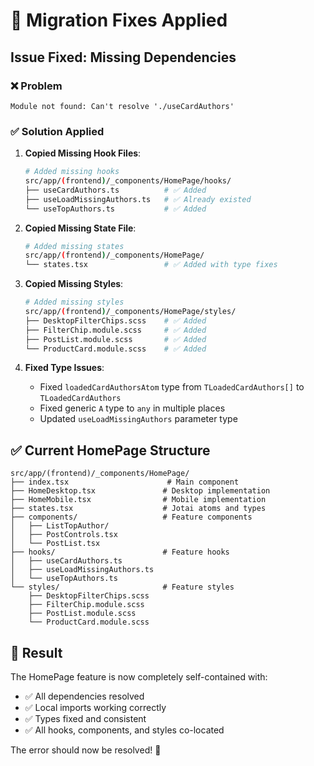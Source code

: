 # 🔧 Migration Fixes Applied

## Issue Fixed: Missing Dependencies

### ❌ **Problem**

```
Module not found: Can't resolve './useCardAuthors'
```

### ✅ **Solution Applied**

1. **Copied Missing Hook Files**:

   ```bash
   # Added missing hooks
   src/app/(frontend)/_components/HomePage/hooks/
   ├── useCardAuthors.ts          # ✅ Added
   ├── useLoadMissingAuthors.ts   # ✅ Already existed
   └── useTopAuthors.ts           # ✅ Added
   ```

2. **Copied Missing State File**:

   ```bash
   # Added missing states
   src/app/(frontend)/_components/HomePage/
   └── states.tsx                 # ✅ Added with type fixes
   ```

3. **Copied Missing Styles**:

   ```bash
   # Added missing styles
   src/app/(frontend)/_components/HomePage/styles/
   ├── DesktopFilterChips.scss    # ✅ Added
   ├── FilterChip.module.scss     # ✅ Added
   ├── PostList.module.scss       # ✅ Added
   └── ProductCard.module.scss    # ✅ Added
   ```

4. **Fixed Type Issues**:
   - Fixed `loadedCardAuthorsAtom` type from `TLoadedCardAuthors[]` to `TLoadedCardAuthors`
   - Fixed generic `A` type to `any` in multiple places
   - Updated `useLoadMissingAuthors` parameter type

## ✅ **Current HomePage Structure**

```
src/app/(frontend)/_components/HomePage/
├── index.tsx                      # Main component
├── HomeDesktop.tsx               # Desktop implementation
├── HomeMobile.tsx                # Mobile implementation
├── states.tsx                    # Jotai atoms and types
├── components/                   # Feature components
│   ├── ListTopAuthor/
│   ├── PostControls.tsx
│   └── PostList.tsx
├── hooks/                        # Feature hooks
│   ├── useCardAuthors.ts
│   ├── useLoadMissingAuthors.ts
│   └── useTopAuthors.ts
└── styles/                       # Feature styles
    ├── DesktopFilterChips.scss
    ├── FilterChip.module.scss
    ├── PostList.module.scss
    └── ProductCard.module.scss
```

## 🎯 **Result**

The HomePage feature is now completely self-contained with:

- ✅ All dependencies resolved
- ✅ Local imports working correctly
- ✅ Types fixed and consistent
- ✅ All hooks, components, and styles co-located

The error should now be resolved! 🚀
